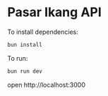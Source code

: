 # Pasar Ikang API

To install dependencies:

```sh
bun install
```

To run:

```sh
bun run dev
```

open http://localhost:3000
